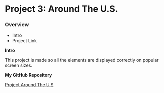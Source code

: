 # Project 3: Around The U.S.

### Overview  

* Intro  
* Project Link  
  
**Intro**
  
This project is made so all the elements are displayed correctly on popular screen sizes.
  
**My GitHub Repository**

[Project Around The U.S](https://github.com/roddiaz-22/se_project_aroundtheus)

